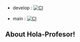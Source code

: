 
- develop  : [![CI](https://github.com/SuzukiJhor/Hola-Profesor/actions/workflows/laravel.yml/badge.svg?branch=develop)](https://github.com/SuzukiJhor/Hola-Profesor/actions/workflows/laravel.yml)
<br/> <br/>
- main     : [![CI](https://github.com/SuzukiJhor/Hola-Profesor/actions/workflows/laravel.yml/badge.svg?branch=main)](https://github.com/SuzukiJhor/Hola-Profesor/actions/workflows/laravel.yml)

## About Hola-Profesor!


